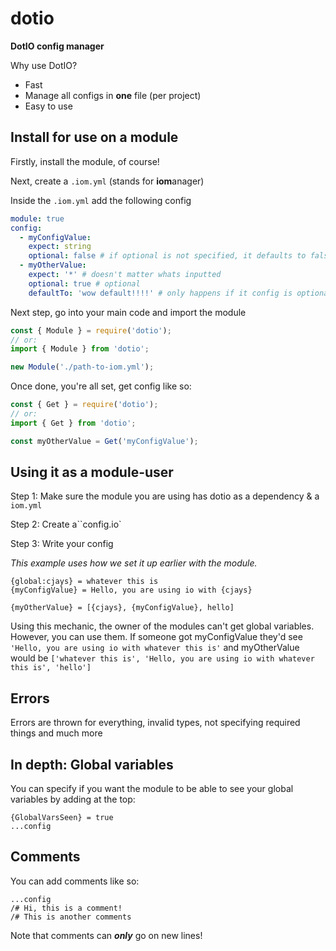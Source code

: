 # dotio

**DotIO config manager**

Why use DotIO?

- Fast
- Manage all configs in **one** file (per project)
- Easy to use

## Install for use on a module

Firstly, install the module, of course!

Next, create a `.iom.yml`  (stands for **iom**anager)

Inside the `.iom.yml` add the following config

```yml
module: true
config: 
  - myConfigValue:
    expect: string
    optional: false # if optional is not specified, it defaults to false
  - myOtherValue:
    expect: '*' # doesn't matter whats inputted
    optional: true # optional
    defaultTo: 'wow default!!!!' # only happens if it config is optional & nothing is inputted
```

Next step, go into your main code and import the module

```js
const { Module } = require('dotio');
// or: 
import { Module } from 'dotio';

new Module('./path-to-iom.yml');
```

Once done, you're all set, get config like so:

```js
const { Get } = require('dotio');
// or:
import { Get } from 'dotio';

const myOtherValue = Get('myConfigValue');
```

## Using it as a module-user

Step 1: Make sure the module you are using has dotio as a dependency & a `iom.yml`

Step 2: Create a``config.io`

Step 3: Write your config

*This example uses how we set it up earlier with the module.*

```io
{global:cjays} = whatever this is
{myConfigValue} = Hello, you are using io with {cjays}

{myOtherValue} = [{cjays}, {myConfigValue}, hello]
```

Using this mechanic, the owner of the modules can't get global variables. However, you can use them. If someone got myConfigValue they'd see `'Hello, you are using io with whatever this is'` and myOtherValue would be `['whatever this is', 'Hello, you are using io with whatever this is', 'hello']`

## Errors

Errors are thrown for everything, invalid types, not specifying required things and much more

## In depth: Global variables

You can specify if you want the module to be able to see your global variables by adding at the top:

```io
{GlobalVarsSeen} = true
...config
```

## Comments

You can add comments like so:

```io
...config
/# Hi, this is a comment!
/# This is another comments
```
Note that comments can _**only**_ go on new lines!